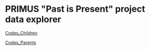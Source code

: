 # PRIMUS "Past is Present" project data explorer

[Codes_Children](url)

[Codes_Parents](https://rawgit.com/malach-center/malach-center.trauma-network.github.io/blob/main/parents/parents/127.0.0.1_8052/index.html) 

